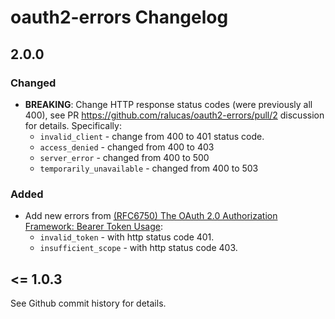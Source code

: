 # oauth2-errors Changelog

## 2.0.0

### Changed
- **BREAKING**: Change HTTP response status codes (were previously all 400), see 
  PR https://github.com/ralucas/oauth2-errors/pull/2 discussion for details. Specifically:
  * `invalid_client` - change from 400 to 401 status code.
  * `access_denied` - changed from 400 to 403
  * `server_error` - changed from 400 to 500
  * `temporarily_unavailable` - changed from 400 to 503

### Added
- Add new errors from [(RFC6750) The OAuth 2.0 Authorization Framework: Bearer Token Usage](https://datatracker.ietf.org/doc/html/rfc6750):
  * `invalid_token` - with http status code 401.
  * `insufficient_scope` - with http status code 403.

## <= 1.0.3

See Github commit history for details.
